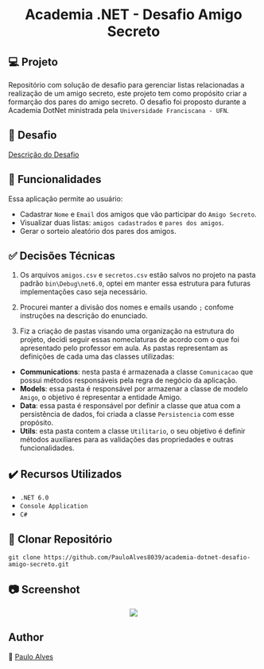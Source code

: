 <h1 align="center">Academia .NET - Desafio Amigo Secreto</h1>

## :computer: Projeto

Repositório com solução de desafio para gerenciar listas relacionadas a realização de um amigo secreto, este projeto tem como propósito criar a formarção dos pares do amigo secreto. O desafio foi proposto durante a Academia DotNet ministrada pela `Universidade Franciscana - UFN`.

## :page_facing_up: Desafio

[Descrição do Desafio](https://github.com/ricardosma/academia_DotNet_5/blob/main/anotacoesAlexandre/aulas.md)

## :scroll: Funcionalidades

Essa aplicação permite ao usuário:

- Cadastrar `Nome` e `Email` dos amigos que vão participar do `Amigo Secreto`.
- Visualizar duas listas: `amigos cadastrados` e `pares dos amigos`.
- Gerar o sorteio aleatório dos pares dos amigos.

## :white_check_mark: Decisões Técnicas

1. Os arquivos `amigos.csv` e `secretos.csv` estão salvos no projeto na pasta padrão `bin\Debug\net6.0`, optei em manter essa estrutura para futuras implementações caso seja necessário.

2. Procurei manter a divisão dos nomes e emails usando `;` confome instruções na descrição do enunciado. 

3. Fiz a criação de pastas visando uma organização na estrutura do projeto, decidi seguir essas nomeclaturas de acordo com o que foi apresentado pelo professor em aula. As pastas representam as definições de cada uma das classes utilizadas:

- <b>Communications</b>: nesta pasta é armazenada a classe `Comunicacao` que possui métodos responsáveis pela regra de negócio da aplicação.
- <b>Models</b>: essa pasta é responsável por armazenar a classe de modelo `Amigo`, o objetivo é representar a entidade Amigo.
- <b>Data</b>: essa pasta é responsável por definir a classe que atua com a persistência de dados, foi criada a classe `Persistencia` com esse propósito.
- <b>Utils</b>: esta pasta contem a classe `Utilitario`, o seu objetivo é definir métodos auxiliares para as validações das propriedades e outras funcionalidades.

## ✔️ Recursos Utilizados

- ``.NET 6.0``
- ``Console Application``
- ``C#``

## :floppy_disk: Clonar Repositório

```git clone https://github.com/PauloAlves8039/academia-dotnet-desafio-amigo-secreto.git```

## :camera: Screenshot

<p align="center"> <img src="https://github.com/PauloAlves8039/academia-dotnet-desafio-amigo-secreto/blob/master/AmigoSecreto/Academia.DotNet.AmigoSecreto/assets/images/screenshot.PNG" /></p>


## Author
:boy: [Paulo Alves](https://github.com/PauloAlves8039)
